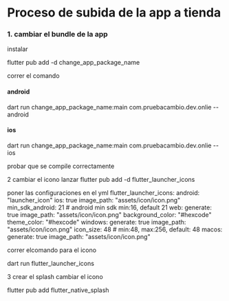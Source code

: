 # Proceso de subida de la app a tienda

### 1. cambiar el bundle de la app
instalar 

flutter pub add -d change_app_package_name

correr el comando 

#### android 
dart run change_app_package_name:main com.pruebacambio.dev.onlie --android

#### ios
dart run change_app_package_name:main com.pruebacambio.dev.onlie --ios

probar que se compile correctamente


2 cambiar el icono 
lanzar 
flutter pub add -d flutter_launcher_icons

poner las configuraciones en el yml
flutter_launcher_icons:
  android: "launcher_icon"
  ios: true
  image_path: "assets/icon/icon.png"
  min_sdk_android: 21 # android min sdk min:16, default 21
  web:
    generate: true
    image_path: "assets/icon/icon.png"
    background_color: "#hexcode"
    theme_color: "#hexcode"
  windows:
    generate: true
    image_path: "assets/icon/icon.png"
    icon_size: 48 # min:48, max:256, default: 48
  macos:
    generate: true
    image_path: "assets/icon/icon.png"



correr elcomando para el icono

dart run flutter_launcher_icons

3 crear el splash cambiar el icono 

flutter pub add flutter_native_splash



